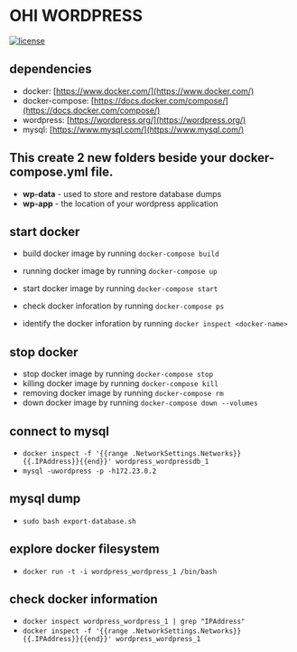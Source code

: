 # OHI WORDPRESS
[![license](https://img.shields.io/github/license/mashape/apistatus.svg)]()


## dependencies
* docker: [https://www.docker.com/](https://www.docker.com/)
* docker-compose: [https://docs.docker.com/compose/](https://docs.docker.com/compose/)
* wordpress: [https://wordpress.org/](https://wordpress.org/)
* mysql: [https://www.mysql.com/](https://www.mysql.com/)


## This create 2 new folders beside your docker-compose.yml file.
* **wp-data** - used to store and restore database dumps
* **wp-app** - the location of your wordpress application


## start docker
* build docker image by running `docker-compose build`
* running docker image by running `docker-compose up`
* start docker image by running `docker-compose start`

* check docker inforation by running `docker-compose ps`
* identify the docker inforation by running `docker inspect <docker-name>`


## stop docker
* stop docker image by running `docker-compose stop`
* killing docker image by running `docker-compose kill`
* removing docker image by running `docker-compose rm`
* down docker image by running `docker-compose down --volumes`


## connect to mysql
* `docker inspect -f '{{range .NetworkSettings.Networks}}{{.IPAddress}}{{end}}' wordpress_wordpressdb_1`
* `mysql -uwordpress -p -h172.23.0.2`


## mysql dump
* `sudo bash export-database.sh`


## explore docker filesystem
* `docker run -t -i wordpress_wordpress_1 /bin/bash`


## check docker information
* `docker inspect wordpress_wordpress_1 | grep "IPAddress"`
* `docker inspect -f '{{range .NetworkSettings.Networks}}{{.IPAddress}}{{end}}' wordpress_wordpress_1`
